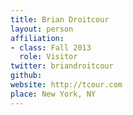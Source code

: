```yaml
---
title: Brian Droitcour
layout: person
affiliation:
- class: Fall 2013
  role: Visitor
twitter: briandroitcour
github:
website: http://tcour.com
place: New York, NY
---
```


